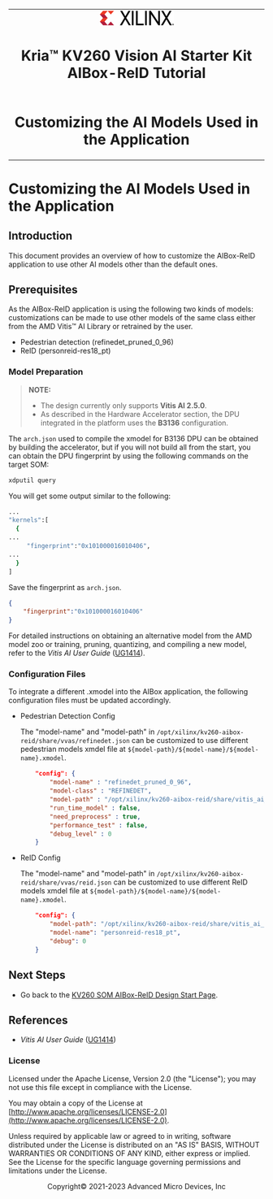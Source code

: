 ﻿<table class="sphinxhide">
 <tr>
   <td align="center"><img src="../../media/xilinx-logo.png" width="30%"/><h1>Kria&trade; KV260 Vision AI Starter Kit<br>AIBox-ReID Tutorial</h1>
   </td>
 </tr>
 <tr>
 <td align="center"><h1>Customizing the AI Models Used in the Application</h1>

 </td>
 </tr>
</table>

# Customizing the AI Models Used in the Application

## Introduction

This document provides an overview of how to customize the AIBox-ReID application to use other AI models other than the default ones.

## Prerequisites

As the AIBox-ReID application is using the following two kinds of models: customizations can be made to use other models of the same class either from the AMD Vitis&trade; AI Library or retrained by the user.

* Pedestrian detection (refinedet_pruned_0_96)
* ReID (personreid-res18_pt)

### Model Preparation

>**NOTE:**
>
> * The design currently only supports **Vitis AI 2.5.0**.
> * As described in the Hardware Accelerator section, the DPU integrated in the platform uses the **B3136** configuration.

The `arch.json` used to compile the xmodel for B3136 DPU can be obtained by building the accelerator, but if you will not build all from the start, you can obtain the DPU fingerprint by using the following commands on the target SOM:

```bash
xdputil query
```

You will get some output similar to the following:

```bash
...
"kernels":[
  {
...
     "fingerprint":"0x101000016010406",
...
  }
]
```

Save the fingerprint as `arch.json`.

```json
{
    "fingerprint":"0x101000016010406"
}
```

For detailed instructions on obtaining an alternative model from the AMD model zoo or training, pruning, quantizing, and compiling a new model, refer to the *Vitis AI User Guide* ([UG1414](https://docs.xilinx.com/access/sources/dita/map?isLatest=true&ft:locale=en-US&url=ug1414-vitis-ai)).

### Configuration Files

To integrate a different .xmodel into the AIBox application, the following configuration files must be updated accordingly.

* Pedestrian Detection Config

   The "model-name" and "model-path" in `/opt/xilinx/kv260-aibox-reid/share/vvas/refinedet.json` can be customized to use different pedestrian models xmdel file at `${model-path}/${model-name}/${model-name}.xmodel`.

  ```json
      "config": {
          "model-name" : "refinedet_pruned_0_96",
          "model-class" : "REFINEDET",
          "model-path" : "/opt/xilinx/kv260-aibox-reid/share/vitis_ai_library/models",
          "run_time_model" : false,
          "need_preprocess" : true,
          "performance_test" : false,
          "debug_level" : 0
      }
  ```

* ReID Config

   The "model-name" and "model-path" in `/opt/xilinx/kv260-aibox-reid/share/vvas/reid.json` can be customized to use different ReID models xmdel file at `${model-path}/${model-name}/${model-name}.xmodel`.

  ```json
      "config": {
          "model-path": "/opt/xilinx/kv260-aibox-reid/share/vitis_ai_library/models/",
          "model-name": "personreid-res18_pt",
          "debug": 0
      }
  ```

## Next Steps

* Go back to the [KV260 SOM AIBox-ReID Design Start Page](../aibox_landing).

## References

* *Vitis AI User Guide* ([UG1414](https://docs.xilinx.com/access/sources/dita/map?isLatest=true&ft:locale=en-US&url=ug1414-vitis-ai))

### License

Licensed under the Apache License, Version 2.0 (the "License"); you may not use this file except in compliance with the License.

You may obtain a copy of the License at
[http://www.apache.org/licenses/LICENSE-2.0](http://www.apache.org/licenses/LICENSE-2.0).

Unless required by applicable law or agreed to in writing, software distributed under the License is distributed on an "AS IS" BASIS, WITHOUT WARRANTIES OR CONDITIONS OF ANY KIND, either express or implied. See the License for the specific language governing permissions and limitations under the License.

<p align="center">Copyright&copy; 2021-2023 Advanced Micro Devices, Inc</p>
